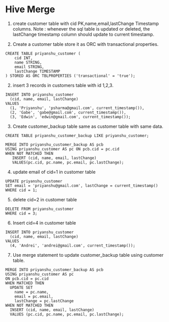 # Hive Merge

1. create customer table with cid PK,name,email,lastChange Timestamp columns.
Note : whenever the sql table is updated or deleted, the lastChange timestamp column should update to current timestamp.

1. Create a customer table store it as ORC with transactional properties.

```
CREATE TABLE priyanshu_customer (
    cid INT,
    name STRING,
    email STRING,
    lastChange TIMESTAMP
) STORED AS ORC TBLPROPERTIES ('transactional' = 'true');
```

2. insert 3 records in customers table with id 1,2,3.

```
INSERT INTO priyanshu_customer
  (cid, name, email, lastChange)
VALUES
  (1, 'Priyanshu', 'psharma@gmail.com', current_timestamp()),
  (2, 'Gabe', 'gabe@gmail.com', current_timestamp()),
  (3, 'Edwin', 'edwin@gmail.com', current_timestamp());
```

3. Create customer_backup table same as customer table with same data.

```
CREATE TABLE priyanshu_customer_backup LIKE priyanshu_customer;

MERGE INTO priyanshu_customer_backup AS pcb
USING priyanshu_customer AS pc ON pcb.cid = pc.cid
WHEN NOT MATCHED THEN
   INSERT (cid, name, email, lastChange)
   VALUES(pc.cid, pc.name, pc.email, pc.lastChange);
```

4. update email of cid=1 in customer table

```
UPDATE priyanshu_customer 
SET email = 'priyanshu@gmail.com', lastChange = current_timestamp()
WHERE cid = 1;
```

5. delete cid=2 in customer table

```
DELETE FROM priyanshu_customer
WHERE cid = 3;
```

6. Insert cid=4 in customer table

```
INSERT INTO priyanshu_customer
  (cid, name, email, lastChange)
VALUES
  (4, 'Andrei', 'andrei@gmail.com', current_timestamp());
```

7. Use merge statement to update customer_backup table using customer table.

```
MERGE INTO priyanshu_customer_backup AS pcb
USING priyanshu_customer AS pc
ON pcb.cid = pc.cid
WHEN MATCHED THEN
  UPDATE SET
    name = pc.name,
    email = pc.email,
    lastChange = pc.lastChange
WHEN NOT MATCHED THEN
  INSERT (cid, name, email, lastChange)
  VALUES (pc.cid, pc.name, pc.email, pc.lastChange);
```
